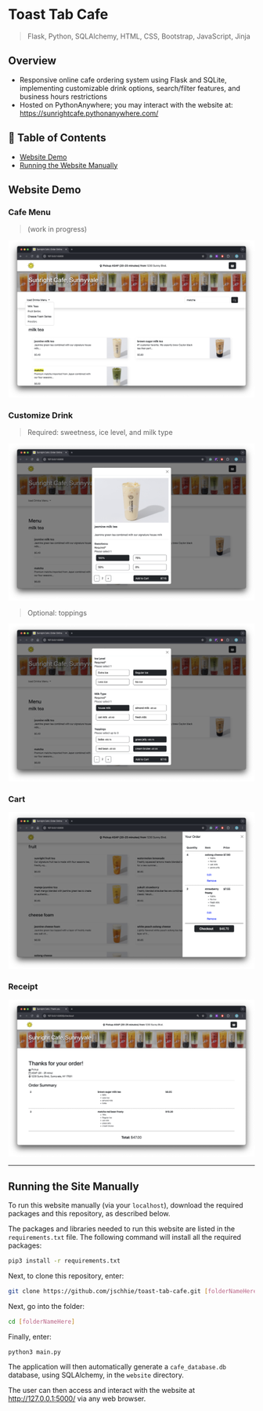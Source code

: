 # Toast Tab Cafe

> Flask, Python,  SQLAlchemy, HTML, CSS, Bootstrap, JavaScript, Jinja

## Overview
* Responsive online cafe ordering system using Flask and SQLite, implementing customizable drink options, search/filter features, and business hours restrictions
* Hosted on PythonAnywhere; you may interact with the website at: https://sunrightcafe.pythonanywhere.com/

## 🔖 Table of Contents
* [Website Demo](https://github.com/jschhie/toast-tab-cafe/blob/main/README.md#website-demo)
* [Running the Website Manually](https://github.com/jschhie/toast-tab-cafe/blob/main/README.md#running-the-site-manually)

## Website Demo

### Cafe Menu
> (work in progress)
<img src="https://github.com/jschhie/toast-tab-cafe/blob/main/demos/searchbar-1.png">

### Customize Drink 
> Required: sweetness, ice level, and milk type
<img src="https://github.com/jschhie/toast-tab-cafe/blob/main/demos/updated-modal-1.png">

> Optional: toppings
<img src="https://github.com/jschhie/toast-tab-cafe/blob/main/demos/updated-modal-2.png">

### Cart 
<img src="https://github.com/jschhie/toast-tab-cafe/blob/main/demos/updated-cart-2.png">

### Receipt
<img src="https://github.com/jschhie/toast-tab-cafe/blob/main/demos/receipt-1.png">

<hr>

## Running the Site Manually
To run this website manually (via your ```localhost```), download the required packages and this repository, as described below.

The packages and libraries needed to run this website are listed in the ```requirements.txt``` file. 
The following command will install all the required packages:

```bash
pip3 install -r requirements.txt
```

Next, to clone this repository, enter:
```bash 
git clone https://github.com/jschhie/toast-tab-cafe.git [folderNameHere]
```

Next, go into the folder: 

```bash 
cd [folderNameHere]
```

Finally, enter:

```bash
python3 main.py
```

The application will then automatically generate a ```cafe_database.db``` database, using SQLAlchemy, in the ```website``` directory.

The user can then access and interact with the website at http://127.0.0.1:5000/ via any web browser. 

